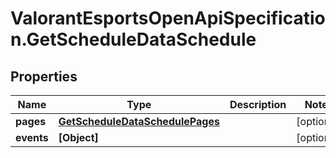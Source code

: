# ValorantEsportsOpenApiSpecification.GetScheduleDataSchedule

## Properties
Name | Type | Description | Notes
------------ | ------------- | ------------- | -------------
**pages** | [**GetScheduleDataSchedulePages**](GetScheduleDataSchedulePages.md) |  | [optional] 
**events** | **[Object]** |  | [optional] 
